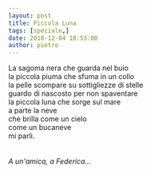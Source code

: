 ```yaml
---
layout: post
title: Piccola Luna
tags: [speciale,]
date: 2010-12-04 18:53:00
author: pietro
---
```

La sagoma nera che guarda nel buio<br/>la piccola piuma che sfuma in un collo<br/>la pelle scompare su sottigliezze di stelle<br/>guardo di nascosto per non spaventare<br/>la piccola luna che sorge sul mare<br/>a parte la neve<br/>che brilla come un cielo<br/>come un bucaneve<br/>mi parli.<br/><br/><br/><i>A un'amica, a Federica...</i><br/><br/><br/>
